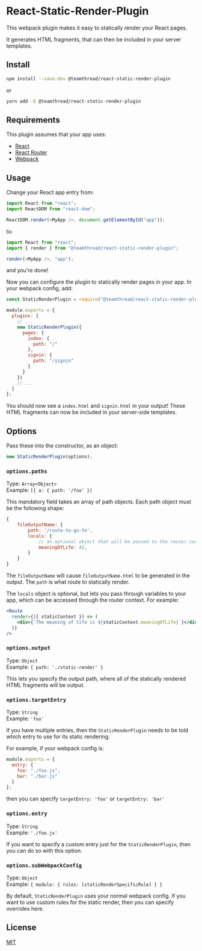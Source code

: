 # React-Static-Render-Plugin

This webpack plugin makes it easy to statically render your React pages.

It generates HTML fragments, that can then be included in your server templates.

## Install

```bash
npm install --save-dev @teamthread/react-static-render-plugin
```

or

```bash
yarn add -D @teamthread/react-static-render-plugin
```

## Requirements

This plugin assumes that your app uses:

- [React](https://github.com/facebook/react)
- [React Router](https://github.com/ReactTraining/react-router)
- [Webpack](https://github.com/webpack/webpack)

## Usage

Change your React app entry from:

```javascript
import React from "react";
import ReactDOM from "react-dom";

ReactDOM.render(<MyApp />, document.getElementById("app"));
```

to:

```javascript
import React from "react";
import { render } from "@teamthread/react-static-render-plugin";

render(<MyApp />, "app");
```

and you're done!

Now you can configure the plugin to statically render pages in your app. In your webpack config, add:

```javascript
const StaticRenderPlugin = require("@teamthread/react-static-render-plugin");

module.exports = {
  plugins: [
    // ...
    new StaticRenderPlugin({
      pages: {
        index: {
          path: "/"
        },
        signin: {
          path: "/signin"
        }
      }
    })
    // ...
  ]
};
```

You should now see a `index.html` and `signin.html` in your output! These HTML fragments can now be included in your server-side templates.

## Options

Pass these into the constructor, as an object:

```javascript
new StaticRenderPlugin(options);
```

### `options.paths`

Type: `Array<Object>`<br>
Example: `[{ a: { path: '/foo' }]`

This mandatory field takes an array of path objects. Each path object must be the following shape:

```javascript
{
    fileOutputName: {
        path: '/route-to-go-to',
        locals: {
            // an optional object that will be passed to the router context
            meaningOfLife: 42,
        }
    }
}
```

The `fileOutputName` will cause `fileOutputName.html` to be generated in the output. The `path` is what route to statically render.

The `locals` object is optional, but lets you pass through variables to your app, which can be accessed through the router context. For example:

```jsx
<Route
  render={({ staticContext }) => (
    <div>{`The meaning of life is ${staticContext.meaningOfLife}`}</div>
  )}
/>
```

### `options.output`

Type: `Object`<br>
Example: `{ path: './static-render' }`

This lets you specify the output path, where all of the statically rendered HTML fragments will be output.

### `options.targetEntry`

Type: `String`<br>
Example: `'foo'`

If you have multiple entries, then the `StaticRenderPlugin` needs to be told which entry to use for its static rendering.

For example, if your webpack config is:

```javascript
module.exports = {
  entry: {
    foo: "./foo.js",
    bar: "./bar.js"
  }
};
```

then you can specify `targetEntry: 'foo'` or `targetEntry: 'bar'`

### `options.entry`

Type: `String`<br>
Example: `'./foo.js'`

If you want to specify a custom entry just for the `StaticRenderPlugin`, then you can do so with this option.

### `options.subWebpackConfig`

Type: `Object`<br>
Example: `{ module: { rules: [staticRenderSpecificRule] } }`

By default, `StaticRenderPlugin` uses your normal webpack config. If you want to use custom rules for the static render, then you can specify overrides here.

## License

[MIT](/LICENSE)
